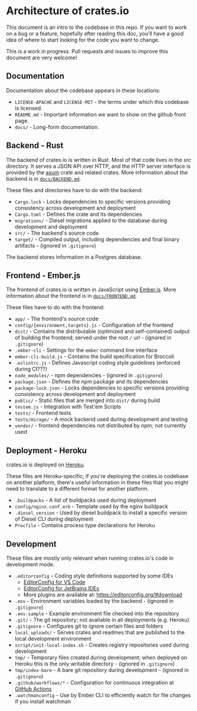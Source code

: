 # Architecture of crates.io

This document is an intro to the codebase in this repo. If you want to work on a bug or a feature,
hopefully after reading this doc, you'll have a good idea of where to start looking for the code
you want to change.

This is a work in progress. Pull requests and issues to improve this document are very welcome!

## Documentation

Documentation about the codebase appears in these locations:

- `LICENSE-APACHE` and `LICENSE-MIT` - the terms under which this codebase is licensed.
- `README.md` - Important information we want to show on the github front page.
- `docs/` - Long-form documentation.

## Backend - Rust

The backend of crates.io is written in Rust. Most of that code lives in the _src_ directory. It
serves a JSON API over HTTP, and the HTTP server interface is provided by the [axum][] crate and
related crates. More information about the backend is in
[`docs/BACKEND.md`](https://github.com/rust-lang/crates.io/blob/master/docs/BACKEND.md).

[axum]: https://crates.io/crates/axum

These files and directories have to do with the backend:

- `Cargo.lock` - Locks dependencies to specific versions providing consistency across development
  and deployment
- `Cargo.toml` - Defines the crate and its dependencies
- `migrations/` - Diesel migrations applied to the database during development and deployment
- `src/` - The backend's source code
- `target/` - Compiled output, including dependencies and final binary artifacts - (ignored in
  `.gitignore`)

The backend stores information in a Postgres database.

## Frontend - Ember.js

The frontend of crates.io is written in JavaScript using [Ember.js][]. More information about the
frontend is in [`docs/FRONTEND.md`](https://github.com/rust-lang/crates.io/blob/master/docs/FRONTEND.md).

[Ember.js]: https://emberjs.com/

These files have to do with the frontend:

- `app/` - The frontend's source code
- `config/{environment,targets}.js` - Configuration of the frontend
- `dist/` - Contains the distributable (optimized and self-contained) output of building the
  frontend; served under the root `/` url - (ignored in `.gitignore`)
- `.ember-cli` - Settings for the `ember` command line interface
- `ember-cli-build.js` - Contains the build specification for Broccoli
- `.eslintrc.js` - Defines Javascript coding style guidelines (enforced during CI???)
- `node_modules/` - npm dependencies - (ignored in `.gitignore`)
- `package.json` - Defines the npm package and its dependencies
- `package-lock.json` - Locks dependencies to specific versions providing consistency across
  development and deployment
- `public/` - Static files that are merged into `dist/` during build
- `testem.js` - Integration with Test'em Scripts
- `tests/` - Frontend tests
- `tests/mirage/` - A mock backend used during development and testing
- `vendor/` - frontend dependencies not distributed by npm; not currently used

## Deployment - Heroku

crates.io is deployed on [Heroku](https://heroku.com/).

These files are Heroku-specific; if you're deploying the crates.io codebase on another platform,
there's useful information in these files that you might need to translate to a different format
for another platform.

- `.buildpacks` - A list of buildpacks used during deployment
- `config/nginx.conf.erb` - Template used by the nginx buildpack
- `.diesel_version` - Used by diesel buildpack to install a specific version of Diesel CLI during
  deployment
- `Procfile` - Contains process type declarations for Heroku

## Development

These files are mostly only relevant when running crates.io's code in development mode.

- `.editorconfig` - Coding style definitions supported by some IDEs
  - [EditorConfig for VS Code]
  - [EditorConfig for JetBrains IDEs]
  - More plugins are available at: https://editorconfig.org/#download
- `.env` - Environment variables loaded by the backend - (ignored in `.gitignore`)
- `.env.sample` - Example environment file checked into the repository
- `.git/` - The git repository; not available in all deployments (e.g. Heroku)
- `.gitignore` - Configures git to ignore certain files and folders
- `local_uploads/` - Serves crates and readmes that are published to the
  local development environment
- `script/init-local-index.sh` - Creates registry repositories used during development
- `tmp/` - Temporary files created during development; when deployed on Heroku this is the only
  writable directory - (ignored in `.gitignore`)
- `tmp/index-bare` - A bare git repository during development - (ignored in `.gitignore`)
- `.github/workflows/*` - Configuration for continuous integration at [GitHub Actions]
- `.watchmanconfig` - Use by Ember CLI to efficiently watch for file changes if you install watchman

[GitHub Actions]: https://github.com/rust-lang/crates.io/actions
[EditorConfig for VS Code]: https://marketplace.visualstudio.com/items?itemName=EditorConfig.EditorConfig
[EditorConfig for JetBrains IDEs]: https://plugins.jetbrains.com/plugin/7294-editorconfig
